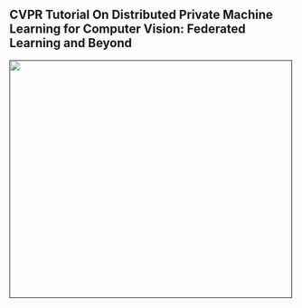 ## CVPR Tutorial On Distributed Private Machine Learning for Computer Vision: Federated Learning and Beyond

<a href=""><img src="nopeekcvpr.github.io/heading.png" align="left" height="420" width="500"> </a>
